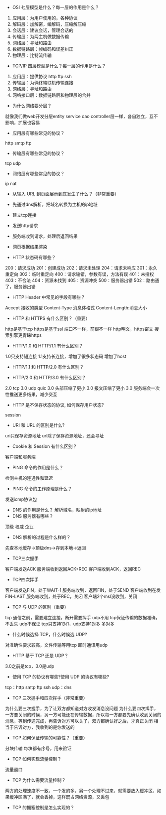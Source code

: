 - OSI 七层模型是什么？每一层的作用是什么？

1. 应用层：为用户使用的，各种协议
2. 解码层：加解密，编解码，压缩解压缩
3. 会话层：建议会话，管理会话的
4. 传输层：为两主机做数据传输
5. 网络层：寻址和路由
6. 数据链路层：帧编码和误差纠正
7. 物理层：比特流传输

- TCP/IP 四层模型是什么？每一层的作用是什么？


1. 应用层：提供协议 http ftp ssh
2. 传输层：为俩终端联机传输连接
3. 网络层：寻址和路由
4. 网络接口层：数据链路层和物理层的合并

- 为什么网络要分层？

就像我们做web开发分层entity service dao controller层一样，各自独立，互不影响，扩展也容易

- 应用层有哪些常见的协议？

http smtp ftp

- 传输层有哪些常见的协议？

tcp udp

- 网络层有哪些常见的协议？

ip nat

- 从输入 URL 到页面展示到底发生了什么？（非常重要）

- 先通过dns解析，把域名转换为主机的ip地址
- 建立tcp连接
- 发送http请求
- 服务端收到请求，处理后返回结果
- 网页根据结果渲染

- HTTP 状态码有哪些？

200：请求成功 201：创建成功 202：请求未处理 204：请求未响应
301：永久重定向 302：临时重定向
400：请求输错，参数有误，方法有误 401：未授权 403：不合法 404：资源未找到 405：资源冲突
500：服务器出错 502：路由通了，服务器出错

- HTTP Header 中常见的字段有哪些？

Accept 接收的类型
Content-Type 消息体格式
Content-Length:消息大小


- HTTP 和 HTTPS 有什么区别？（重要）

http是基于tcp
https是基于ssl
端口不一样，前缀不一样
http明文，https密文
搜索引擎更青睐https

- HTTP/1.0 和 HTTP/1.1 有什么区别？

1.0只支持短连接
1.1支持长连接，增加了很多状态码
增加了host

- HTTP/1.1 和 HTTP/2.0 有什么区别？


- HTTP/2.0 和 HTTP/3.0 有什么区别？

2.0 tcp 3.0 udp quic
3.0 头部压缩了更小
3.0 报文压缩了更小
3.0 服务端会一次性推送更多结果，减少交互

- HTTP 是不保存状态的协议, 如何保存用户状态?

session

- URI 和 URL 的区别是什么?

uri只保存资源地址
url除了保存资源地址，还会寻址

- Cookie 和 Session 有什么区别？

客户端和服务端

- PING 命令的作用是什么？

检测主机的连通性和延迟

- PING 命令的工作原理是什么？

发送icmp协议包

- DNS 的作用是什么？
解析域名，映射的ip地址
- DNS 服务器有哪些？

顶级
权威
企业


- DNS 解析的过程是什么样的？

先查本地缓存->顶级dns->存到本地->返回


- TCP三次握手

客户端发送ACK
服务端收到返回ACK+REC
客户端收到ACK，返回REC

- TCP四次挥手

客户端发送FIN，处于WAIT-1
服务端收到，返回FIN，处于SEND
客户端收到在发FIN-LAST
服务端收到，处于REC，关闭
客户端2个msl没收到，关闭

- TCP 与 UDP 的区别（重要）

tcp 通信之前，需要建立连接，断开需要挥手
udp不用
tcp保证传输的数据准确，不丢失
udp不保证
tcp只支持1对1，udp支持1对多 多对多

- 什么时候选择 TCP，什么时候选 UDP?

对准确性要求较高，文件传输等用tcp
即时通讯用udp

- HTTP 基于 TCP 还是 UDP？

3.0之前是tcp，3.0是udp

- 使用 TCP 的协议有哪些?使用 UDP 的协议有哪些?

tcp：http smtp ftp ssh
udp：dns

- TCP 三次握手和四次挥手（非常重要）

为什么要三次握手，为了让双方都知道对方收发消息没问题
为什么要四次挥手，一方要关闭的时候，另一方可能还在传输数据，所以每一方都要先确认收到关闭的消息，等到传送完成，再告诉对方可以关了，双方都确认好之后，才真正关闭
相当于告诉对方，我收到的是你发送的


- TCP 如何保证传输的可靠性？（重要）

分块传输
每块都有序号，用来验证


- TCP 如何实现流量控制？

流量窗口

- TCP 为什么需要流量控制？

两方的处理速度不一致，一个发的多，另一个处理不过来，就需要放入缓冲区，如果缓冲区满了，就会丢掉，这样既占网络资源，又丢包

- TCP 的拥塞控制是怎么实现的？

